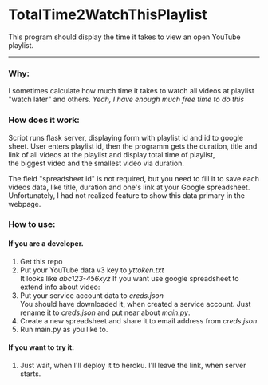 # TotalTime2WatchThisPlaylist
This program should display the time it takes to view an open YouTube playlist.
____

### Why:
I sometimes calculate how much time it takes to watch all videos at playlist "watch later" and others. _Yeah, I have enough much free time to do this_

### How does it work:
Script runs flask server, displaying form with playlist id and id to google sheet.
User enters playlist id, then the programm gets the duration, title and link of all videos at the playlist and display total time of playlist,\
the biggest video and the smallest video via duration.

The field "spreadsheet id" is not required, but you need to fill it to save each videos data, like title, duration and one's link at your Google spreadsheet.
Unfortunately, I had not realized feature to show this data primary in the webpage.

### How to use:
#### If you are a developer.
1. Get this repo 
2. Put your YouTube data v3 key to _yttoken.txt_ \
 It looks like _abc123-456xyz_
If you want use google spreadsheet to extend info about video:
1. Put your service account data to _creds.json_ \
 You should have downloaded it, when created a service account. Just rename it to _creds.json_ and put near about _main.py_. 
2. Create a new spreadsheet and share it to email address from _creds.json_. 
3. Run main.py as you like to. 

#### If you want to try it:
1. Just wait, when I'll deploy it to heroku. I'll leave the link, when server starts.
